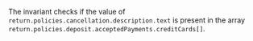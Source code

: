 The invariant checks if the value of `return.policies.cancellation.description.text` is present in the array `return.policies.deposit.acceptedPayments.creditCards[]`.
